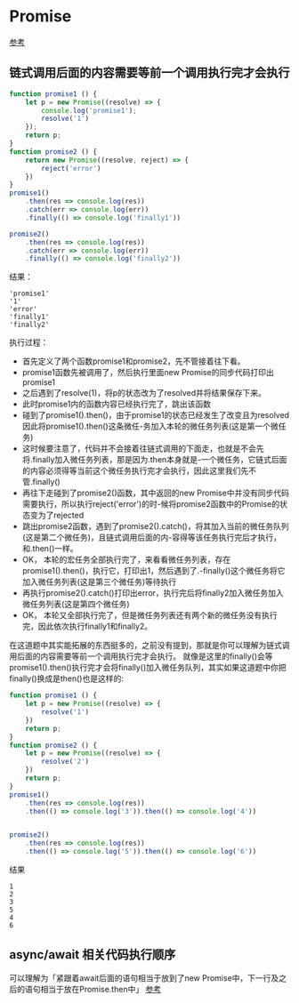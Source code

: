 # Promise

[参考](https://juejin.im/post/5e58c618e51d4526ed66b5cf#heading-25)
## 链式调用后面的内容需要等前一个调用执行完才会执行
```js
function promise1 () {
    let p = new Promise((resolve) => {
        console.log('promise1');
        resolve('1')
    });
    return p;
}
function promise2 () {
    return new Promise((resolve, reject) => {
        reject('error')
    })
}
promise1()
    .then(res => console.log(res))
    .catch(err => console.log(err))
    .finally(() => console.log('finally1'))

promise2()
    .then(res => console.log(res))
    .catch(err => console.log(err))
    .finally(() => console.log('finally2'))
```
结果：
```
'promise1'
'1'
'error'
'finally1'
'finally2'
```
执行过程：
- 首先定义了两个函数promise1和promise2，先不管接着往下看。
- promise1函数先被调用了，然后执行里面new Promise的同步代码打印出promise1
- 之后遇到了resolve(1)，将p的状态改为了resolved并将结果保存下来。
- 此时promise1内的函数内容已经执行完了，跳出该函数
- 碰到了promise1().then()，由于promise1的状态已经发生了改变且为resolved因此将promise1().then()这条微任-务加入本轮的微任务列表(这是第一个微任务)
- 这时候要注意了，代码并不会接着往链式调用的下面走，也就是不会先将.finally加入微任务列表，那是因为.then本身就是-一个微任务，它链式后面的内容必须得等当前这个微任务执行完才会执行，因此这里我们先不管.finally()
- 再往下走碰到了promise2()函数，其中返回的new Promise中并没有同步代码需要执行，所以执行reject('error')的时-候将promise2函数中的Promise的状态变为了rejected
- 跳出promise2函数，遇到了promise2().catch()，将其加入当前的微任务队列(这是第二个微任务)，且链式调用后面的内-容得等该任务执行完后才执行，和.then()一样。
- OK， 本轮的宏任务全部执行完了，来看看微任务列表，存在promise1().then()，执行它，打印出1，然后遇到了.-finally()这个微任务将它加入微任务列表(这是第三个微任务)等待执行
- 再执行promise2().catch()打印出error，执行完后将finally2加入微任务加入微任务列表(这是第四个微任务)
- OK， 本轮又全部执行完了，但是微任务列表还有两个新的微任务没有执行完，因此依次执行finally1和finally2。

在这道题中其实能拓展的东西挺多的，之前没有提到，那就是你可以理解为链式调用后面的内容需要等前一个调用执行完才会执行。
就像是这里的finally()会等promise1().then()执行完才会将finally()加入微任务队列，其实如果这道题中你把finally()换成是then()也是这样的:
```js
function promise1 () {
    let p = new Promise((resolve) => {
        resolve('1')
    })
    return p;
}
function promise2 () {
    let p = new Promise((resolve) => {
        resolve('2')
    })
    return p;
}
promise1()
    .then(res => console.log(res))
    .then(() => console.log('3')).then(() => console.log('4'))


promise2()
    .then(res => console.log(res))
    .then(() => console.log('5')).then(() => console.log('6'))
```

结果
```
1
2
3
5
4
6
```

## async/await 相关代码执行顺序
可以理解为「紧跟着await后面的语句相当于放到了new Promise中，下一行及之后的语句相当于放在Promise.then中」
[参考](https://juejin.im/post/5e58c618e51d4526ed66b5cf#heading-33)
